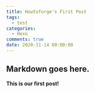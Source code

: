 ```yaml
---
title: Howtoforge's First Post
tags:
  - test
categories:
  - Hexo
comments: true
date: 2020-11-14 00:00:00
---
```



## Markdown goes here.

**This is our first post!**
